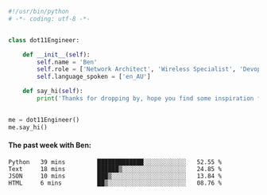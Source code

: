```python
#!/usr/bin/python
# -*- coding: utf-8 -*-


class dot11Engineer:

    def __init__(self):
        self.name = 'Ben'
        self.role = ['Network Architect', 'Wireless Specialist', 'Devops Engineer']
        self.language_spoken = ['en_AU']

    def say_hi(self):
        print('Thanks for dropping by, hope you find some inspiration from my work.')


me = dot11Engineer()
me.say_hi()
```

#### The past week with Ben:
<!--START_SECTION:waka-->

```text
Python   39 mins         █████████████░░░░░░░░░░░░   52.55 %
Text     18 mins         ██████▒░░░░░░░░░░░░░░░░░░   24.85 %
JSON     10 mins         ███▒░░░░░░░░░░░░░░░░░░░░░   13.84 %
HTML     6 mins          ██▒░░░░░░░░░░░░░░░░░░░░░░   08.76 %
```

<!--END_SECTION:waka-->  




